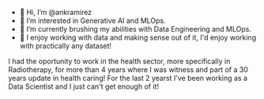 - 👋 Hi, I’m @ankramirez
- 👀 I’m interested in Generative AI and MLOps.
- 🌱 I’m currently brushing my abilities with Data Engineering and MLOps.
- 💞️ I enjoy working with data and making sense out of it, I'd enjoy working with practically any dataset!

I had the oportunity to work in the health sector, more specifically in Radiotherapy, for more than 4 years where I was witness and part of a 30 years update in health caring! 
For the last 2 yearst I've been working as a Data Scientist and I just can't get enough of it!
<!---
ankramirez/ankramirez is a ✨ special ✨ repository because its `README.md` (this file) appears on your GitHub profile.
You can click the Preview link to take a look at your changes.
--->
